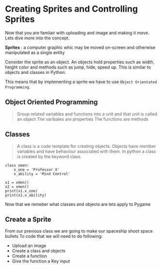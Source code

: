 # Creating Sprites and Controlling Sprites

Now that you are familair with uploading and image and making it move. Lets dive more into the concept. 

**Sprites** : a computer graphic whic may be moved on-screen and otherwise manipulated as a single entity

Consider the sprite as an object. An objects hold properties such as width, height color and methods such as jump, hide, speed up. 
This is similar to objects and classes in Python. 

This means that by implementing a sprite we have to use `Object Orientated Programming`. 

## Object Oriented Programming 

> Group related variables and functions into a unit and that unit is called an object
> The varibales are properties
> The functions are methods 

## Classes

> A class is a code template for creating objects. Objects have member variables and have behaviour associated with them. 
> In python a class is created by the keyword class. 


```
class xmen:
    x_one = 'Professor X'
    x_ability = 'Mind Control'
     
x1 = xmen()
x2 = xmen()
print(x1.x_one)
print(x1.x_ability)
```
Now that we remeber what classes and objects are lets apply to Pygame 

## Create a Sprite 

From our previous class we are going to make our spaceship shoot space bullets
To code that we will need to do following:

- Upload an image 
- Create a class and objects 
- Create a function 
- Give the function a Key input 
